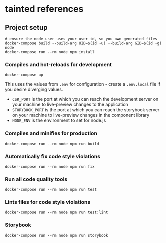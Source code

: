 # tainted references

## Project setup
```
# ensure the node user uses your user id, so you own generated files
docker-compose build --build-arg UID=$(id -u) --build-arg GID=$(id -g) node
docker-compose run --rm node npm install
```

### Compiles and hot-reloads for development
```
docker-compose up
```

This uses the values from `.env` for configuration - create a `.env.local` file if you desire diverging values.

* `CSR_PORT` is the port at which you can reach the development server on your machine to live-preview changes to the application
* `STORYBOOK_PORT` is the port at which you can reach the storybook server on your machine to live-preview changes in the component library
* `NODE_ENV` is the environment to set for node.js


### Compiles and minifies for production
```
docker-compose run --rm node npm run build
```

### Automatically fix code style violations
```
docker-compose run --rm node npm run fix
```

### Run all code quality tools
```
docker-compose run --rm node npm run test
```

### Lints files for code style violations
```
docker-compose run --rm node npm run test:lint
```

### Storybook
```
docker-compose run --rm node npm run storybook
```
